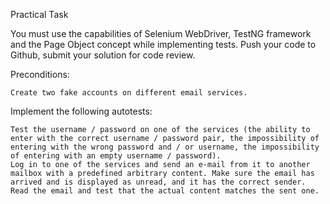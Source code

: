 Practical Task

You must use the capabilities of Selenium WebDriver, TestNG framework and the Page Object concept while implementing tests. Push your code to Github, submit your solution for code review.

Preconditions:

    Create two fake accounts on different email services.

Implement the following autotests:

    Test the username / password on one of the services (the ability to enter with the correct username / password pair, the impossibility of entering with the wrong password and / or username, the impossibility of entering with an empty username / password).
    Log in to one of the services and send an e-mail from it to another mailbox with a predefined arbitrary content. Make sure the email has arrived and is displayed as unread, and it has the correct sender. Read the email and test that the actual content matches the sent one.

